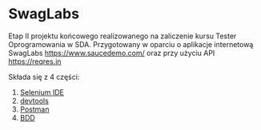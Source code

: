 # SwagLabs

Etap II projektu końcowego realizowanego na zaliczenie kursu Tester Oprogramowania w SDA. Przygotowany w oparciu o aplikacje internetową SwagLabs https://www.saucedemo.com/ oraz przy użyciu API https://reqres.in

Składa się z 4 części:
1. [Selenium IDE](https://github.com/AgnieszkaMz/AgMz_Projekt_koncowy/tree/main/Etap_2_SwagLabs/1_Selenium%20IDE)
2. [devtools](https://github.com/AgnieszkaMz/AgMz_Projekt_koncowy/tree/main/Etap_2_SwagLabs/2_devtools)
3. [Postman](https://github.com/AgnieszkaMz/AgMz_Projekt_koncowy/tree/main/Etap_2_SwagLabs/3_Postman)
4. [BDD](https://github.com/AgnieszkaMz/AgMz_Projekt_koncowy/tree/main/Etap_2_SwagLabs/4_BDD)
